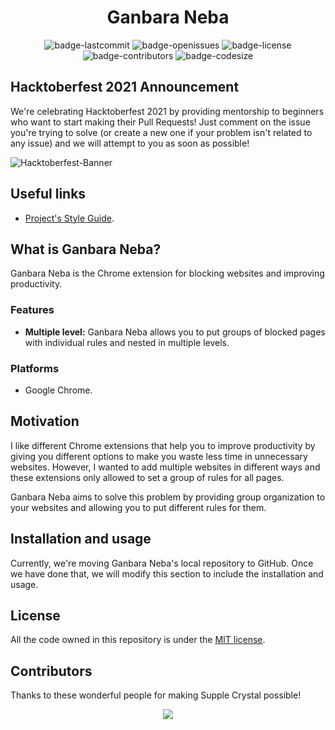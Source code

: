<h1 align="center">Ganbara Neba</h1>

<p align="center">
  <img alt="badge-lastcommit" src="https://img.shields.io/github/last-commit/GaryNLOL/Ganbara-Neba?style=for-the-badge">
  <img alt="badge-openissues" src="https://img.shields.io/github/issues-raw/GaryNLOL/Ganbara-Neba?style=for-the-badge">
  <img alt="badge-license" src="https://img.shields.io/github/license/GaryNLOL/Ganbara-Neba?style=for-the-badge">
  <img alt="badge-contributors" src="https://img.shields.io/github/contributors/GaryNLOL/Ganbara-Neba?style=for-the-badge">
  <img alt="badge-codesize" src="https://img.shields.io/github/languages/code-size/GaryNLOL/Ganbara-Neba?style=for-the-badge">
</p>

## Hacktoberfest 2021 Announcement
We're celebrating Hacktoberfest 2021 by providing mentorship to beginners who want to start making their Pull Requests! Just comment on the issue you're trying to solve (or create a new one if your problem isn't related to any issue) and we will attempt to you as soon as possible!

![Hacktoberfest-Banner](https://camo.githubusercontent.com/5a8d352f17e028b08d7afe24eeb3293740bf399826ee1e3726dbae93d685c2b7/68747470733a2f2f6861636b746f626572666573742e6469676974616c6f6365616e2e636f6d2f5f6e7578742f696d672f6c6f676f2d6861636b746f626572666573742d66756c6c2e663432653362312e737667)

## Useful links
- [Project's Style Guide](https://github.com/GaryNLOL/Style-Guides/).

## What is Ganbara Neba?
Ganbara Neba is the Chrome extension for blocking websites and improving productivity.

### Features
- **Multiple level:** Ganbara Neba allows you to put groups of blocked pages with individual rules and nested in multiple levels.

### Platforms
- Google Chrome.

## Motivation
I like different Chrome extensions that help you to improve productivity by giving you different options to make you waste less time in unnecessary websites. However, I wanted to add multiple websites in different ways and these extensions only allowed to set a group of rules for all pages.

Ganbara Neba aims to solve this problem by providing group organization to your websites and allowing you to put different rules for them.

## Installation and usage
Currently, we're moving Ganbara Neba's local repository to GitHub. Once we have done that, we will modify this section to include the installation and usage.

## License
All the code owned in this repository is under the [MIT license](https://github.com/GaryNLOL/Supple-Crystal/blob/main/LICENSE).

## Contributors
Thanks to these wonderful people for making Supple Crystal possible!

<p align="center"><a href="https://github.com/GaryNLOL/Ganbara-Neba/graphs/contributors"><img src="https://contrib.rocks/image?repo=GaryNLOL/Ganbara-Neba" /></a></p>
